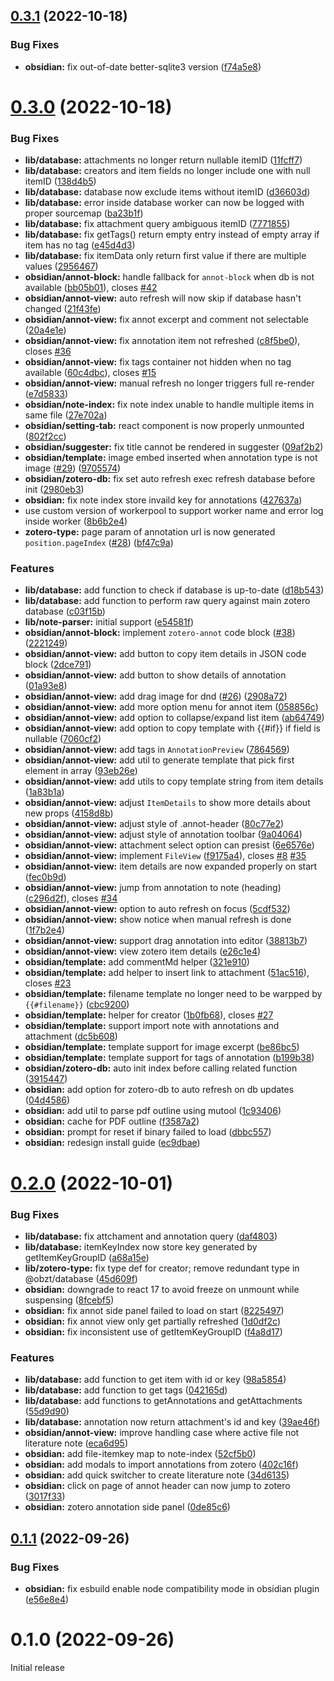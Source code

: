 

## [0.3.1](https://github.com/aidenlx/obsidian-zotero/compare/0.3.0...0.3.1) (2022-10-18)


### Bug Fixes

* **obsidian:** fix out-of-date better-sqlite3 version ([f74a5e8](https://github.com/aidenlx/obsidian-zotero/commit/f74a5e8e5f6653da21475160d457d868948d5dc4))

# [0.3.0](https://github.com/aidenlx/obsidian-zotero/compare/0.2.0...0.3.0) (2022-10-18)


### Bug Fixes

* **lib/database:** attachments no longer return nullable itemID ([11fcff7](https://github.com/aidenlx/obsidian-zotero/commit/11fcff787b6a8d58544858e2ebbab991456cf01b))
* **lib/database:** creators and item fields no longer include one with null itemID ([138d4b5](https://github.com/aidenlx/obsidian-zotero/commit/138d4b5549e2dcdf979b848c70fbab8218eaeab1))
* **lib/database:** database now exclude items without itemID ([d36603d](https://github.com/aidenlx/obsidian-zotero/commit/d36603d0f1cd4acfb798ab8e67eeee5eb1257e27))
* **lib/database:** error inside database worker can now be logged with proper sourcemap ([ba23b1f](https://github.com/aidenlx/obsidian-zotero/commit/ba23b1fcba3a9e3f4f244c8acb4aa8b5d615ab05))
* **lib/database:** fix attachment query ambiguous itemID ([7771855](https://github.com/aidenlx/obsidian-zotero/commit/77718557c131c9a67fb3b25614bd418251c44596))
* **lib/database:** fix getTags() return empty entry instead of empty array if item has no tag ([e45d4d3](https://github.com/aidenlx/obsidian-zotero/commit/e45d4d39a31147ccb6a8af84583fbe2e2a95aec7))
* **lib/database:** fix itemData only return first value if there are multiple values ([2956467](https://github.com/aidenlx/obsidian-zotero/commit/2956467714dec5c006cc1566fe8e9a2ffd970b04))
* **obsidian/annot-block:** handle fallback for `annot-block` when db is not available ([bb05b01](https://github.com/aidenlx/obsidian-zotero/commit/bb05b016079b2f9a96af1e092044a3db8a3b7c78)), closes [#42](https://github.com/aidenlx/obsidian-zotero/issues/42)
* **obsidian/annot-view:** auto refresh will now skip if database hasn't changed ([21f43fe](https://github.com/aidenlx/obsidian-zotero/commit/21f43fe08cb3fb333a13d1bcbf874ef4236a21ab))
* **obsidian/annot-view:** fix annot excerpt and comment not selectable ([20a4e1e](https://github.com/aidenlx/obsidian-zotero/commit/20a4e1efbf8021b02a66794822554bd21e42819a))
* **obsidian/annot-view:** fix annotation item not refreshed ([c8f5be0](https://github.com/aidenlx/obsidian-zotero/commit/c8f5be09ff113b0ddc3ec48516189bee51b34f7f)), closes [#36](https://github.com/aidenlx/obsidian-zotero/issues/36)
* **obsidian/annot-view:** fix tags container not hidden when no tag available ([60c4dbc](https://github.com/aidenlx/obsidian-zotero/commit/60c4dbc11cf284cc8e20c968f4b3898d461a3ed5)), closes [#15](https://github.com/aidenlx/obsidian-zotero/issues/15)
* **obsidian/annot-view:** manual refresh no longer triggers full re-render ([e7d5833](https://github.com/aidenlx/obsidian-zotero/commit/e7d58336095b8aad2ed738abfcaf7cb45bff6ad8))
* **obsidian/note-index:** fix note index unable to handle multiple items in same file ([27e702a](https://github.com/aidenlx/obsidian-zotero/commit/27e702a14ac465ae896930dd82cd81b846206b59))
* **obsidian/setting-tab:** react component is now properly unmounted ([802f2cc](https://github.com/aidenlx/obsidian-zotero/commit/802f2cc58b9d37f1af5c0d19faf3a18390753169))
* **obsidian/suggester:** fix title cannot be rendered in suggester ([09af2b2](https://github.com/aidenlx/obsidian-zotero/commit/09af2b21ec25f45115b3b2d59b3f5e036aa260b9))
* **obsidian/template:** image embed inserted when annotation type is not image ([#29](https://github.com/aidenlx/obsidian-zotero/issues/29)) ([9705574](https://github.com/aidenlx/obsidian-zotero/commit/970557424c6a6e924ee8797a9cdb03ea0989dbf4))
* **obsidian/zotero-db:** fix set auto refresh exec refresh database before init ([2980eb3](https://github.com/aidenlx/obsidian-zotero/commit/2980eb378e7bd2141f70238ad762a4f94d8a0b92))
* **obsidian:** fix note index store invaild key for annotations ([427637a](https://github.com/aidenlx/obsidian-zotero/commit/427637a21500a97419aa4ccb4e8f738b35ebe146))
* use custom version of workerpool to support worker name and error log inside worker ([8b6b2e4](https://github.com/aidenlx/obsidian-zotero/commit/8b6b2e4b2d2c628196b14aa98526f9712cf1c4fc))
* **zotero-type:** page param of annotation url is now generated  `position.pageIndex` ([#28](https://github.com/aidenlx/obsidian-zotero/issues/28)) ([bf47c9a](https://github.com/aidenlx/obsidian-zotero/commit/bf47c9afed323289e9ba43f8635ce2fd84cbadd1))


### Features

* **lib/database:** add function to check if database is up-to-date ([d18b543](https://github.com/aidenlx/obsidian-zotero/commit/d18b543fa27902da33adaa8baa2e3fa09daa7d8a))
* **lib/database:** add function to perform raw query against main zotero database ([c03f15b](https://github.com/aidenlx/obsidian-zotero/commit/c03f15b4140565333e13175afc48af04cb19ac70))
* **lib/note-parser:** initial support ([e54581f](https://github.com/aidenlx/obsidian-zotero/commit/e54581fd3b3d8e38fc90788be629c9173ab760d2))
* **obsidian/annot-block:** implement `zotero-annot` code block ([#38](https://github.com/aidenlx/obsidian-zotero/issues/38)) ([2221249](https://github.com/aidenlx/obsidian-zotero/commit/22212498c4eb9b1ffaa7989c573f298c69e6cc6a))
* **obsidian/annot-view:** add button to copy item details in JSON code block ([2dce791](https://github.com/aidenlx/obsidian-zotero/commit/2dce791c89fa55ef5d103b6a16dd736a824fb14c))
* **obsidian/annot-view:** add button to show details of annotation ([01a93e8](https://github.com/aidenlx/obsidian-zotero/commit/01a93e86834bc28fe0b7acb651128af2f2fe2d28))
* **obsidian/annot-view:** add drag image for dnd ([#26](https://github.com/aidenlx/obsidian-zotero/issues/26)) ([2908a72](https://github.com/aidenlx/obsidian-zotero/commit/2908a72e458c6e59775b793257a350fefa8edf3f))
* **obsidian/annot-view:** add more option menu for annot item ([058856c](https://github.com/aidenlx/obsidian-zotero/commit/058856cabf6250f22beb995df85f720d2c828a5e))
* **obsidian/annot-view:** add option to collapse/expand list item ([ab64749](https://github.com/aidenlx/obsidian-zotero/commit/ab64749d31bed28e2e4bfaa53f0c976da96d6112))
* **obsidian/annot-view:** add option to copy template with {{#if}} if field is nullable ([7060cf2](https://github.com/aidenlx/obsidian-zotero/commit/7060cf288130005d6b62020a0cc227a568dc34e2))
* **obsidian/annot-view:** add tags in `AnnotationPreview` ([7864569](https://github.com/aidenlx/obsidian-zotero/commit/78645691c7b21be9673acdeff0e4dd140e7dcff2))
* **obsidian/annot-view:** add util to generate template that pick first element in array ([93eb26e](https://github.com/aidenlx/obsidian-zotero/commit/93eb26efc7543482ea1b8eea79e1b6f957c22d45))
* **obsidian/annot-view:** add utils to copy template string from item details ([1a83b1a](https://github.com/aidenlx/obsidian-zotero/commit/1a83b1af7982397ee16d6e333d59a6097dbd5092))
* **obsidian/annot-view:** adjust `ItemDetails` to show more details about new props ([4158d8b](https://github.com/aidenlx/obsidian-zotero/commit/4158d8b1ca6aa8f00d268e7ec42660b870e2dfc1))
* **obsidian/annot-view:** adjust style of .annot-header ([80c77e2](https://github.com/aidenlx/obsidian-zotero/commit/80c77e28064c1c5b973f1aaf5e7192deef493a02))
* **obsidian/annot-view:** adjust style of annotation toolbar ([9a04064](https://github.com/aidenlx/obsidian-zotero/commit/9a0406476f47cea1d2ea10e823961ba6a152a3d7))
* **obsidian/annot-view:** attachment select option can presist ([6e6576e](https://github.com/aidenlx/obsidian-zotero/commit/6e6576e3ec737036c3f473d23c358baab4edde5e))
* **obsidian/annot-view:** implement `FileView` ([f9175a4](https://github.com/aidenlx/obsidian-zotero/commit/f9175a4c48468810ce9c3f117b70d082cdd40d14)), closes [#8](https://github.com/aidenlx/obsidian-zotero/issues/8) [#35](https://github.com/aidenlx/obsidian-zotero/issues/35)
* **obsidian/annot-view:** item details are now expanded properly on start ([fec0b9d](https://github.com/aidenlx/obsidian-zotero/commit/fec0b9dbb2ab316d3678154641f98fc64e1ecb46))
* **obsidian/annot-view:** jump from annotation to note (heading) ([c296d2f](https://github.com/aidenlx/obsidian-zotero/commit/c296d2fe04608596cc0f5273b4381c102f035127)), closes [#34](https://github.com/aidenlx/obsidian-zotero/issues/34)
* **obsidian/annot-view:** option to auto refresh on focus ([5cdf532](https://github.com/aidenlx/obsidian-zotero/commit/5cdf532ca103dc2d299e273c6ebf0736613030fb))
* **obsidian/annot-view:** show notice when manual refresh is done ([1f7b2e4](https://github.com/aidenlx/obsidian-zotero/commit/1f7b2e48d5f44cdafd16a4f733a60d65b8e62a7a))
* **obsidian/annot-view:** support drag annotation into editor ([38813b7](https://github.com/aidenlx/obsidian-zotero/commit/38813b706ae5714da782551a7efeb741e206d7d2))
* **obsidian/annot-view:** view zotero item details ([e26c1e4](https://github.com/aidenlx/obsidian-zotero/commit/e26c1e42a5b4232cf80c958629c8e6d76849ca0b))
* **obsidian/template:** add commentMd helper ([321e910](https://github.com/aidenlx/obsidian-zotero/commit/321e910fd36f5ff3f6722c28440c584dbcbef287))
* **obsidian/template:** add helper to insert link to attachment ([51ac516](https://github.com/aidenlx/obsidian-zotero/commit/51ac51654e303b90d1721ca32b929c998ec28963)), closes [#23](https://github.com/aidenlx/obsidian-zotero/issues/23)
* **obsidian/template:** filename template no longer need to be warpped by `{{#filename}}` ([cbc9200](https://github.com/aidenlx/obsidian-zotero/commit/cbc9200ed51caa9d10b830af97d5d36ff523a3ed))
* **obsidian/template:** helper for creator ([1b0fb68](https://github.com/aidenlx/obsidian-zotero/commit/1b0fb68547836734a4f76f239a1870e70d70bae4)), closes [#27](https://github.com/aidenlx/obsidian-zotero/issues/27)
* **obsidian/template:** support import note with annotations and attachment ([dc5b608](https://github.com/aidenlx/obsidian-zotero/commit/dc5b60847abab799a025ec0ae118b34f59fb575d))
* **obsidian/template:** template support for image excerpt ([be86bc5](https://github.com/aidenlx/obsidian-zotero/commit/be86bc5429d936d25de2c39b39fc66c69269f6ed))
* **obsidian/template:** template support for tags of annotation ([b199b38](https://github.com/aidenlx/obsidian-zotero/commit/b199b3868391a5e309274263b2c89b558a7b36f9))
* **obsidian/zotero-db:** auto init index before calling related function ([3915447](https://github.com/aidenlx/obsidian-zotero/commit/3915447481114f3e368be77b7a921868f293b06b))
* **obsidian:** add option for zotero-db to auto refresh on db updates ([04d4586](https://github.com/aidenlx/obsidian-zotero/commit/04d4586e1c2572caa9c2b6fb44e151b1ba834263))
* **obsidian:** add util to parse pdf outline using mutool ([1c93406](https://github.com/aidenlx/obsidian-zotero/commit/1c93406282c40097d75bbd0c385229a155bc0691))
* **obsidian:** cache for PDF outline ([f3587a2](https://github.com/aidenlx/obsidian-zotero/commit/f3587a2b03a1345101da7dd4c482f6dc88265e98))
* **obsidian:** prompt for reset if binary failed to load ([dbbc557](https://github.com/aidenlx/obsidian-zotero/commit/dbbc557854355ab7b026fc59754b14303a834b69))
* **obsidian:** redesign install guide ([ec9dbae](https://github.com/aidenlx/obsidian-zotero/commit/ec9dbae89184867bc3acaaf2a10ae2e88385d28b))

# [0.2.0](https://github.com/aidenlx/obsidian-zotero-plugin/compare/0.1.1...0.2.0) (2022-10-01)


### Bug Fixes

* **lib/database:** fix attchament and annotation query ([daf4803](https://github.com/aidenlx/obsidian-zotero-plugin/commit/daf4803fa619b5b6294c1488e32277f26887ecf8))
* **lib/database:** itemKeyIndex now store key generated by getItemKeyGroupID ([a68a15e](https://github.com/aidenlx/obsidian-zotero-plugin/commit/a68a15e2e2e11acb818b51be211e8cd18aeb7fd0))
* **lib/zotero-type:** fix type def for creator; remove redundant type in @obzt/database ([45d609f](https://github.com/aidenlx/obsidian-zotero-plugin/commit/45d609fa536e7220ede59d6d6a17f0f5bbefa7b7))
* **obsidian:** downgrade to react 17 to avoid freeze on unmount while suspensing ([8fcebf5](https://github.com/aidenlx/obsidian-zotero-plugin/commit/8fcebf5afeab9e6f1f93928d96550a0e18c2b27c))
* **obsidian:** fix annot side panel failed to load on start ([8225497](https://github.com/aidenlx/obsidian-zotero-plugin/commit/8225497dd95f723395eaad408dcd3d1d56f46a0e))
* **obsidian:** fix annot view only get partially refreshed ([1d0df2c](https://github.com/aidenlx/obsidian-zotero-plugin/commit/1d0df2c7d5199b50c62a624edd8ca169ee06c03a))
* **obsidian:** fix inconsistent use of getItemKeyGroupID ([f4a8d17](https://github.com/aidenlx/obsidian-zotero-plugin/commit/f4a8d17b3e39424f2bff1c677171db178fd4f72b))


### Features

* **lib/database:** add function to get item with id or key ([98a5854](https://github.com/aidenlx/obsidian-zotero-plugin/commit/98a5854b213bbe425c6b42fa4d9b9a86b6348f48))
* **lib/database:** add function to get tags ([042165d](https://github.com/aidenlx/obsidian-zotero-plugin/commit/042165d265b11c1c3ec19ca242fe739ebab1b204))
* **lib/database:** add functions to getAnnotations and getAttachments ([55d9d90](https://github.com/aidenlx/obsidian-zotero-plugin/commit/55d9d90887d0719c12658eb3685d026e4b98db1c))
* **lib/database:** annotation now return attachment's id and key ([39ae46f](https://github.com/aidenlx/obsidian-zotero-plugin/commit/39ae46ff788eede27a24deb8ed954675c583fe79))
* **obsidian/annot-view:** improve handling case where active file not literature note ([eca6d95](https://github.com/aidenlx/obsidian-zotero-plugin/commit/eca6d95249bca7a0792231739fe7b609905a2051))
* **obsidian:** add file-itemkey map to note-index ([52cf5b0](https://github.com/aidenlx/obsidian-zotero-plugin/commit/52cf5b07a10e0a8eb1cbc26207148ac13109e725))
* **obsidian:** add modals to import annotations from zotero ([402c16f](https://github.com/aidenlx/obsidian-zotero-plugin/commit/402c16f08b6fc938099f99b2c62e3dd4343d8ba8))
* **obsidian:** add quick switcher to create literature note ([34d6135](https://github.com/aidenlx/obsidian-zotero-plugin/commit/34d6135e48d124b750b6ca550347d60e9d9e1f18))
* **obsidian:** click on page of annot header can now jump to zotero ([3017f33](https://github.com/aidenlx/obsidian-zotero-plugin/commit/3017f33899c6c1dd83b9b0c31ab54480c16f9589))
* **obsidian:** zotero annotation side panel ([0de85c6](https://github.com/aidenlx/obsidian-zotero-plugin/commit/0de85c640972d7e1e636f9bdb1554ac8dae6ac5a))

## [0.1.1](https://github.com/aidenlx/obsidian-zotero-plugin/compare/0.1.0...0.1.1) (2022-09-26)


### Bug Fixes

* **obsidian:** fix esbuild enable node compatibility mode in obsidian plugin ([e56e8e4](https://github.com/aidenlx/obsidian-zotero-plugin/commit/e56e8e4a8dcdfad46673a9dc884ccb10fa67270e))

# 0.1.0 (2022-09-26)

Initial release